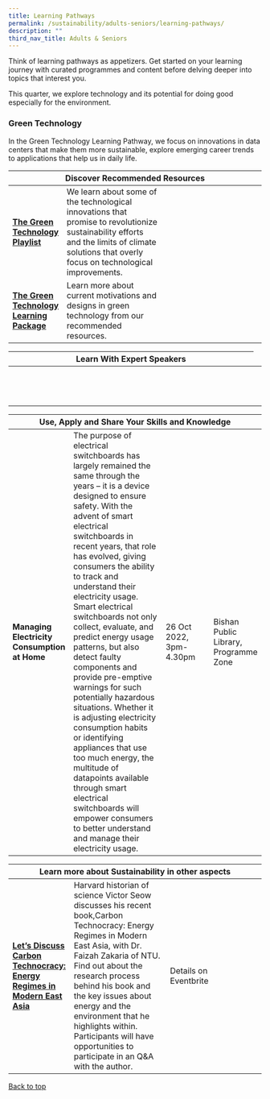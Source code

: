 ```yaml
---
title: Learning Pathways
permalink: /sustainability/adults-seniors/learning-pathways/
description: ""
third_nav_title: Adults & Seniors
---
```

Think of learning pathways as appetizers. Get started on your learning journey with curated programmes and content before delving deeper into topics that interest you.

This quarter, we explore technology and its potential for doing good especially for the environment.  
 
<h3 id="Green Technology" class="margin--bottom--lg"><b>Green Technology</b></h3>
In the Green Technology Learning Pathway, we focus on innovations in data centers that make them more sustainable, explore emerging career trends to applications that help us in daily life. 

<div class="horizontal-scroll margin--bottom--lg">
  <table class="generic-table">
    <thead>
      <tr>
        <th class="is-uppercase has-weight-normal" colspan="4">Discover Recommended Resources</th>
      </tr>
    </thead>
    <tbody>
      <tr>
        <td style="width: 20%;"><a href="/sustainability/adults-seniors/content" target="_blank"><b>The Green Technology Playlist</b></a></td>
        <td style="width: 40%;">We learn about some of the technological innovations that promise to revolutionize sustainability efforts and the limits of climate solutions that overly focus on technological improvements.</td>
        <td style="width: 20%;"> </td>
        <td style="width: 20%;"> </td>
      </tr>
      <tr>
				<td><a href="/sustainability/adults-seniors/content"><b>The Green Technology Learning Package</b></a></td>
        <td>Learn more about current motivations and designs in green technology from our recommended resources.</td>
        <td></td>
        <td></td>
</tr>
</tbody>
</table>
</div>

<div class="horizontal-scroll margin--bottom--lg">
	<div class="horizontal-scroll margin--bottom--lg">
  </div><table class="generic-table">
    <thead>
      <tr>
        <th class="is-uppercase has-weight-normal" colspan="4">Learn With Expert Speakers</th>
      </tr>
    </thead>
    <tbody>
      <tr>
        <td style="width: 20%;"><b>  </b></td>
        <td style="width: 40%;">  

<br><br></td>
        <td style="width: 20%;"> <br></td>
        <td style="width: 20%;"> </td>
				<td></td>
     </tr>
</tbody>
</table>
</div>
				 
        
<div class="horizontal-scroll margin--bottom--lg">
	<div class="horizontal-scroll margin--bottom--lg">
  </div><table class="generic-table">
    <thead>
      <tr>
        <th class="is-uppercase has-weight-normal" colspan="4">Use, Apply and Share Your Skills and Knowledge </th>
			</tr>
    </thead>
    <tbody>
      <tr> 
				<td style="width: 20%;"> <b>Managing Electricity Consumption at Home</b></td>
        <td style="width: 40%;"> The purpose of electrical switchboards has largely remained the same through the years – it is a device designed to ensure safety. With the advent of smart electrical switchboards in recent years, that role has evolved, giving consumers the ability to track and understand their electricity usage. Smart electrical switchboards not only collect, evaluate, and predict energy usage patterns, but also detect faulty components and provide pre-emptive warnings for such potentially hazardous situations. Whether it is adjusting electricity consumption habits or identifying appliances that use too much energy, the multitude of datapoints available through smart electrical switchboards will empower consumers to better understand and manage their electricity usage. </td>
        <td style="width: 20%;">26 Oct 2022, <br>3pm-4.30pm</td>
        <td style="width: 20%;">Bishan Public Library, Programme Zone</td>		
			</tr>
</tbody>
</table>
</div>

<div class="horizontal-scroll margin--bottom--lg">
  <table class="generic-table">
    <thead>
      <tr>
        <th class="is-uppercase has-weight-normal" colspan="4">Learn more about Sustainability in other aspects</th>
     </tr>
    </thead>
    <tbody>
      <tr>
				<td style="width: 20%;"><a href="https://www.eventbrite.sg/e/lets-discuss-carbon-technocracy-energy-regimes-in-modern-east-asia-registration-428331379687?utm-campaign=social&amp;utm-content=attendeeshare&amp;utm-medium=discovery&amp;utm-term=listing&amp;utm-source=cp&amp;aff=escb"><b>Let’s Discuss Carbon Technocracy: Energy Regimes in Modern East Asia</b></a></td>
        <td style="width: 40%;">Harvard historian of science Victor Seow discusses his recent book,Carbon Technocracy: Energy Regimes in Modern East Asia, with Dr. Faizah Zakaria of NTU. Find out about the research process behind his book and the key issues about energy and the environment that he highlights within. Participants will have opportunities to participate in an Q&A with the author.<br></td>
        <td style="width: 20%;">Details on Eventbrite</td> 
        <td style="width: 20%;"></td>
      </tr>
   </tbody>
  </table>
</div>

<p class="has-text-right margin--top--xl"><a href="#main-content">Back to top</a></p>